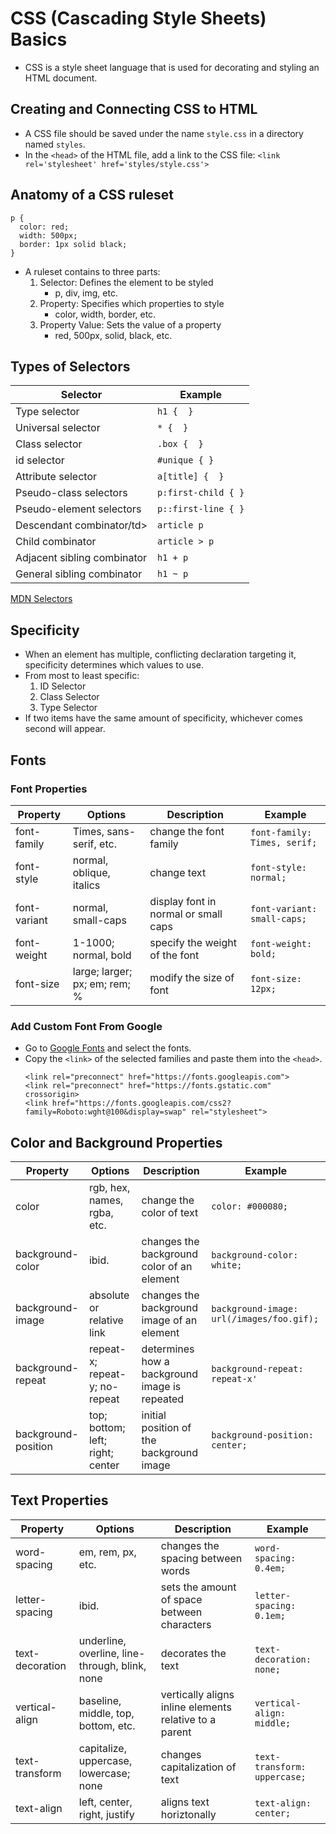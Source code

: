 # CSS (Cascading Style Sheets) Basics
- CSS is a style sheet language that is used for decorating and styling an HTML document.

## Creating and Connecting CSS to HTML
- A CSS file should be saved under the name `style.css` in a directory named `styles`.
- In the `<head>` of the HTML file, add a link to the CSS file:
    `<link rel='stylesheet' href='styles/style.css'>`

## Anatomy of a CSS ruleset
```
p {
  color: red;
  width: 500px;
  border: 1px solid black;
}
```
- A ruleset contains to three parts:
    1. Selector: Defines the element to be styled
        - p, div, img, etc.
    2. Property: Specifies which properties to style
        - color, width, border, etc.
    3. Property Value: Sets the value of a property
        - red, 500px, solid, black, etc.

## Types of Selectors
<table>
  <thead>
    <tr>
      <th>Selector</th>
      <th>Example</th>
    </tr>
  </thead>
  <tbody>
    <tr>
      <td>Type selector</td>
      <td><code>h1 {&nbsp; }</code></td>
    </tr>
    <tr>
      <td>Universal selector</td>
      <td><code>* {&nbsp; }</code></td>
    </tr>
    <tr>
      <td>Class selector</td>
      <td><code>.box {&nbsp; }</code></td>
    </tr>
    <tr>
      <td>id selector</td>
      <td><code>#unique { }</code></td>
    </tr>
    <tr>
      <td>Attribute selector</td>
      <td><code>a[title] {&nbsp; }</code></td>
    </tr>
    <tr>
      <td>Pseudo-class selectors</td>
      <td><code>p:first-child { }</code></td>
    </tr>
    <tr>
      <td>Pseudo-element selectors</td>
      <td><code>p::first-line { }</code></td>
    </tr>
    <tr>
      <td>Descendant combinator/td>
      <td><code>article p</code></td>
    </tr>
    <tr>
      <td>Child combinator</td>
      <td><code>article &gt; p</code></td>
    </tr>
    <tr>
      <td>Adjacent sibling combinator</td>
      <td><code>h1 + p</code></td>
    </tr>
    <tr>
      <td>General sibling combinator</td>
      <td><code>h1 ~ p</code></td>
    </tr>
  </tbody>
</table>
<a href='https://developer.mozilla.org/en-US/docs/Learn/CSS/Building_blocks/Selectors#reference_table_of_selectors'>MDN Selectors</a>

## Specificity 
- When an element has multiple, conflicting declaration targeting it, specificity determines which values to use.
- From most to least specific:
    1. ID Selector
    2. Class Selector
    3. Type Selector
- If two items have the same amount of specificity, whichever comes second will appear.

## Fonts
### Font Properties
| Property     | Options                       | Description                          | Example                                |
|--------------|-------------------------------|--------------------------------------|----------------------------------------|
| font-family  | Times, sans-serif, etc.       | change the font family               | `font-family: Times, serif;`           |
| font-style   | normal, oblique, italics      | change text                          | `font-style: normal;`                  |
| font-variant | normal, small-caps            | display font in normal or small caps | `font-variant: small-caps;`            |
| font-weight  | 1-1000; normal, bold          | specify the weight of the font       | `font-weight: bold;`                   |
| font-size    | large; larger; px; em; rem; % | modify the size of font              | `font-size: 12px;`                     |

### Add Custom Font From Google
- Go to <a href='https://fonts.google.com/'>Google Fonts</a> and select the fonts.
- Copy the `<link>` of the selected families and paste them into the `<head>`.
    ```
    <link rel="preconnect" href="https://fonts.googleapis.com">
    <link rel="preconnect" href="https://fonts.gstatic.com" crossorigin>
    <link href="https://fonts.googleapis.com/css2?family=Roboto:wght@100&display=swap" rel="stylesheet"> 
    ```

## Color and Background Properties
| Property            | Options                          | Description                                   | Example                                   |
|---------------------|----------------------------------|-----------------------------------------------|-------------------------------------------|
| color               | rgb, hex, names, rgba, etc.      | change the color of text                      | `color: #000080;`                         |
| background-color    | ibid.                            | changes the background color of an element    | `background-color: white;`                |
| background-image    | absolute or relative link        | changes the background image of an element    | `background-image: url(/images/foo.gif);` |
| background-repeat   | repeat-x; repeat-y; no-repeat    | determines how a background image is repeated | `background-repeat: repeat-x'`            |
| background-position | top; bottom; left; right; center | initial position of the background image      | `background-position: center;`            |

## Text Properties
| Property        | Options                                        | Description                                            | Example                      |
|-----------------|------------------------------------------------|--------------------------------------------------------|------------------------------|
| word-spacing    | em, rem, px, etc.                              | changes the spacing between words                      | `word-spacing: 0.4em;`       |
| letter-spacing  | ibid.                                          | sets the amount of space between characters            | `letter-spacing: 0.1em;`     |
| text-decoration | underline, overline, line-through, blink, none | decorates the text                                     | `text-decoration: none;`     |
| vertical-align  | baseline, middle, top, bottom, etc.            | vertically aligns inline elements relative to a parent | `vertical-align: middle;`    |
| text-transform  | capitalize, uppercase, lowercase; none         | changes capitalization of text                         | `text-transform: uppercase;` |
| text-align      | left, center, right, justify                   | aligns text horiztonally                               | `text-align: center;`        |